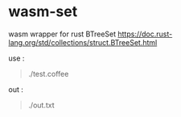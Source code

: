 # wasm-set

wasm wrapper for rust BTreeSet https://doc.rust-lang.org/std/collections/struct.BTreeSet.html

use :
> ./test.coffee

out :
> ./out.txt

